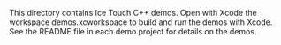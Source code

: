 This directory contains Ice Touch C++ demos. Open with Xcode the workspace demos.xcworkspace to build and run the demos with Xcode. See the README file in each demo project for details on the demos.
